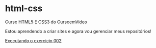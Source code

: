 # html-css
 Curso HTML5 E CSS3 do CursoemVideo

 Estou aprendendo a criar sites e agora vou gerenciar meus repositórios!

<a href="https://florianosimon.github.io/html-css/exercicios/ex002/index.html">Executando o exercício 002</a>
